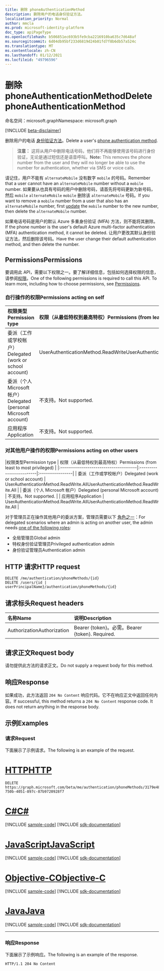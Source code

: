 ```yaml
---
title: 删除 phoneAuthenticationMethod
description: 删除用户的电话身份验证方法。
localization_priority: Normal
author: mmcla
ms.prod: microsoft-identity-platform
doc_type: apiPageType
ms.openlocfilehash: b506851ec693b5fe9cba2216910ba635c7d648af
ms.sourcegitcommit: 6d04db95bf233d6819d24b01fd7f8b6db57a524c
ms.translationtype: MT
ms.contentlocale: zh-CN
ms.lasthandoff: 01/12/2021
ms.locfileid: "49796596"
---
```

# <a name="delete-phoneauthenticationmethod"></a><span data-ttu-id="f219b-103">删除 phoneAuthenticationMethod</span><span class="sxs-lookup"><span data-stu-id="f219b-103">Delete phoneAuthenticationMethod</span></span>

<span data-ttu-id="f219b-104">命名空间：microsoft.graph</span><span class="sxs-lookup"><span data-stu-id="f219b-104">Namespace: microsoft.graph</span></span>

[!INCLUDE [beta-disclaimer](../../includes/beta-disclaimer.md)]

<span data-ttu-id="f219b-105">删除用户的电话 [身份验证方法](../resources/phoneauthenticationmethod.md)。</span><span class="sxs-lookup"><span data-stu-id="f219b-105">Delete a user's [phone authentication method](../resources/phoneauthenticationmethod.md).</span></span> 

><span data-ttu-id="f219b-106">**注意：** 这将从用户中删除电话号码，他们将不再能够使用该号码进行身份验证，无论是通过短信还是语音呼叫。</span><span class="sxs-lookup"><span data-stu-id="f219b-106">**Note:** This removes the phone number from the user and they will no longer be able to use the number for authentication, whether via SMS or voice calls.</span></span>

<span data-ttu-id="f219b-107">请记住，用户不能有 `alternateMobile` 没有数字 `mobile` 的号码。</span><span class="sxs-lookup"><span data-stu-id="f219b-107">Remember that a user cannot have an `alternateMobile` number without a `mobile` number.</span></span> <span data-ttu-id="f219b-108">如果要从也具有号码的用户中删除号码，请首先将号码更新为新号码，然后 `mobile` `alternateMobile` [](phoneauthenticationmethod-update.md) `mobile` 删除该 `alternateMobile` 号码。</span><span class="sxs-lookup"><span data-stu-id="f219b-108">If you want to remove a `mobile` number from a user that also has an `alternateMobile` number, first [update](phoneauthenticationmethod-update.md) the `mobile` number to the new number, then delete the `alternateMobile` number.</span></span>

<span data-ttu-id="f219b-109">如果电话号码是用户的默认 Azure 多重身份验证 (MFA) 方法，则不能将其删除。</span><span class="sxs-lookup"><span data-stu-id="f219b-109">If the phone number is the user's default Azure multi-factor authentication (MFA) authentication method, it cannot be deleted.</span></span> <span data-ttu-id="f219b-110">让用户更改其默认身份验证方法，然后删除该号码。</span><span class="sxs-lookup"><span data-stu-id="f219b-110">Have the user change their default authentication method, and then delete the number.</span></span>

## <a name="permissions"></a><span data-ttu-id="f219b-111">Permissions</span><span class="sxs-lookup"><span data-stu-id="f219b-111">Permissions</span></span>

<span data-ttu-id="f219b-p103">要调用此 API，需要以下权限之一。要了解详细信息，包括如何选择权限的信息，请参阅[权限](/graph/permissions-reference)。</span><span class="sxs-lookup"><span data-stu-id="f219b-p103">One of the following permissions is required to call this API. To learn more, including how to choose permissions, see [Permissions](/graph/permissions-reference).</span></span>

### <a name="permissions-acting-on-self"></a><span data-ttu-id="f219b-114">自行操作的权限</span><span class="sxs-lookup"><span data-stu-id="f219b-114">Permissions acting on self</span></span>

|<span data-ttu-id="f219b-115">权限类型</span><span class="sxs-lookup"><span data-stu-id="f219b-115">Permission type</span></span>      | <span data-ttu-id="f219b-116">权限（从最低特权到最高特权）</span><span class="sxs-lookup"><span data-stu-id="f219b-116">Permissions (from least to most privileged)</span></span>              |
|:---------------------------------------|:-------------------------|
| <span data-ttu-id="f219b-117">委派（工作或学校帐户）</span><span class="sxs-lookup"><span data-stu-id="f219b-117">Delegated (work or school account)</span></span>     | <span data-ttu-id="f219b-118">UserAuthenticationMethod.ReadWrite</span><span class="sxs-lookup"><span data-stu-id="f219b-118">UserAuthenticationMethod.ReadWrite</span></span> |
| <span data-ttu-id="f219b-119">委派（个人 Microsoft 帐户）</span><span class="sxs-lookup"><span data-stu-id="f219b-119">Delegated (personal Microsoft account)</span></span> | <span data-ttu-id="f219b-120">不支持。</span><span class="sxs-lookup"><span data-stu-id="f219b-120">Not supported.</span></span> |
| <span data-ttu-id="f219b-121">应用程序</span><span class="sxs-lookup"><span data-stu-id="f219b-121">Application</span></span>                            | <span data-ttu-id="f219b-122">不支持。</span><span class="sxs-lookup"><span data-stu-id="f219b-122">Not supported.</span></span> |

### <a name="permissions-acting-on-other-users"></a><span data-ttu-id="f219b-123">对其他用户操作的权限</span><span class="sxs-lookup"><span data-stu-id="f219b-123">Permissions acting on other users</span></span>

|<span data-ttu-id="f219b-124">权限类型</span><span class="sxs-lookup"><span data-stu-id="f219b-124">Permission type</span></span>      | <span data-ttu-id="f219b-125">权限（从最低特权到最高特权）</span><span class="sxs-lookup"><span data-stu-id="f219b-125">Permissions (from least to most privileged)</span></span>              |
|:---------------------------------------|:-------------------------|:-----------------|
| <span data-ttu-id="f219b-126">委派（工作或学校帐户）</span><span class="sxs-lookup"><span data-stu-id="f219b-126">Delegated (work or school account)</span></span>     | <span data-ttu-id="f219b-127">UserAuthenticationMethod.ReadWrite.All</span><span class="sxs-lookup"><span data-stu-id="f219b-127">UserAuthenticationMethod.ReadWrite.All</span></span> |
| <span data-ttu-id="f219b-128">委派（个人 Microsoft 帐户）</span><span class="sxs-lookup"><span data-stu-id="f219b-128">Delegated (personal Microsoft account)</span></span> | <span data-ttu-id="f219b-129">不支持。</span><span class="sxs-lookup"><span data-stu-id="f219b-129">Not supported.</span></span> |
| <span data-ttu-id="f219b-130">应用程序</span><span class="sxs-lookup"><span data-stu-id="f219b-130">Application</span></span>                            | <span data-ttu-id="f219b-131">UserAuthenticationMethod.ReadWrite.All</span><span class="sxs-lookup"><span data-stu-id="f219b-131">UserAuthenticationMethod.ReadWrite.All</span></span> |

<span data-ttu-id="f219b-132">对于管理员正在操作其他用户的委派方案，管理员需要以下 [角色之一](/azure/active-directory/users-groups-roles/directory-assign-admin-roles#available-roles)：</span><span class="sxs-lookup"><span data-stu-id="f219b-132">For delegated scenarios where an admin is acting on another user, the admin needs [one of the following roles](/azure/active-directory/users-groups-roles/directory-assign-admin-roles#available-roles):</span></span>
* <span data-ttu-id="f219b-133">全局管理员</span><span class="sxs-lookup"><span data-stu-id="f219b-133">Global admin</span></span>
* <span data-ttu-id="f219b-134">特权身份验证管理员</span><span class="sxs-lookup"><span data-stu-id="f219b-134">Privileged authentication admin</span></span>
* <span data-ttu-id="f219b-135">身份验证管理员</span><span class="sxs-lookup"><span data-stu-id="f219b-135">Authentication admin</span></span>

## <a name="http-request"></a><span data-ttu-id="f219b-136">HTTP 请求</span><span class="sxs-lookup"><span data-stu-id="f219b-136">HTTP request</span></span>

<!-- { "blockType": "ignored" } -->

```http
DELETE /me/authentication/phoneMethods/{id}
DELETE /users/{id | userPrincipalName}/authentication/phoneMethods/{id}
```

## <a name="request-headers"></a><span data-ttu-id="f219b-137">请求标头</span><span class="sxs-lookup"><span data-stu-id="f219b-137">Request headers</span></span>

| <span data-ttu-id="f219b-138">名称</span><span class="sxs-lookup"><span data-stu-id="f219b-138">Name</span></span>          | <span data-ttu-id="f219b-139">说明</span><span class="sxs-lookup"><span data-stu-id="f219b-139">Description</span></span>   |
|:--------------|:--------------|
| <span data-ttu-id="f219b-140">Authorization</span><span class="sxs-lookup"><span data-stu-id="f219b-140">Authorization</span></span> | <span data-ttu-id="f219b-p104">Bearer {token}。必需。</span><span class="sxs-lookup"><span data-stu-id="f219b-p104">Bearer {token}. Required.</span></span> |

## <a name="request-body"></a><span data-ttu-id="f219b-143">请求正文</span><span class="sxs-lookup"><span data-stu-id="f219b-143">Request body</span></span>

<span data-ttu-id="f219b-144">请勿提供此方法的请求正文。</span><span class="sxs-lookup"><span data-stu-id="f219b-144">Do not supply a request body for this method.</span></span>

## <a name="response"></a><span data-ttu-id="f219b-145">响应</span><span class="sxs-lookup"><span data-stu-id="f219b-145">Response</span></span>

<span data-ttu-id="f219b-p105">如果成功，此方法返回 `204 No Content` 响应代码。它不在响应正文中返回任何内容。</span><span class="sxs-lookup"><span data-stu-id="f219b-p105">If successful, this method returns a `204 No Content` response code. It does not return anything in the response body.</span></span>

## <a name="examples"></a><span data-ttu-id="f219b-148">示例</span><span class="sxs-lookup"><span data-stu-id="f219b-148">Examples</span></span>

### <a name="request"></a><span data-ttu-id="f219b-149">请求</span><span class="sxs-lookup"><span data-stu-id="f219b-149">Request</span></span>

<span data-ttu-id="f219b-150">下面展示了示例请求。</span><span class="sxs-lookup"><span data-stu-id="f219b-150">The following is an example of the request.</span></span>

# <a name="http"></a>[<span data-ttu-id="f219b-151">HTTP</span><span class="sxs-lookup"><span data-stu-id="f219b-151">HTTP</span></span>](#tab/http)
<!-- {
  "blockType": "request",
  "name": "delete_phoneauthenticationmethod"
}-->

```http
DELETE https://graph.microsoft.com/beta/me/authentication/phoneMethods/3179e48a-750b-4051-897c-87b9720928f7
```
# <a name="c"></a>[<span data-ttu-id="f219b-152">C#</span><span class="sxs-lookup"><span data-stu-id="f219b-152">C#</span></span>](#tab/csharp)
[!INCLUDE [sample-code](../includes/snippets/csharp/delete-phoneauthenticationmethod-csharp-snippets.md)]
[!INCLUDE [sdk-documentation](../includes/snippets/snippets-sdk-documentation-link.md)]

# <a name="javascript"></a>[<span data-ttu-id="f219b-153">JavaScript</span><span class="sxs-lookup"><span data-stu-id="f219b-153">JavaScript</span></span>](#tab/javascript)
[!INCLUDE [sample-code](../includes/snippets/javascript/delete-phoneauthenticationmethod-javascript-snippets.md)]
[!INCLUDE [sdk-documentation](../includes/snippets/snippets-sdk-documentation-link.md)]

# <a name="objective-c"></a>[<span data-ttu-id="f219b-154">Objective-C</span><span class="sxs-lookup"><span data-stu-id="f219b-154">Objective-C</span></span>](#tab/objc)
[!INCLUDE [sample-code](../includes/snippets/objc/delete-phoneauthenticationmethod-objc-snippets.md)]
[!INCLUDE [sdk-documentation](../includes/snippets/snippets-sdk-documentation-link.md)]

# <a name="java"></a>[<span data-ttu-id="f219b-155">Java</span><span class="sxs-lookup"><span data-stu-id="f219b-155">Java</span></span>](#tab/java)
[!INCLUDE [sample-code](../includes/snippets/java/delete-phoneauthenticationmethod-java-snippets.md)]
[!INCLUDE [sdk-documentation](../includes/snippets/snippets-sdk-documentation-link.md)]

---


### <a name="response"></a><span data-ttu-id="f219b-156">响应</span><span class="sxs-lookup"><span data-stu-id="f219b-156">Response</span></span>

<span data-ttu-id="f219b-157">下面展示了示例响应。</span><span class="sxs-lookup"><span data-stu-id="f219b-157">The following is an example of the response.</span></span>

<!-- {
  "blockType": "response",
  "truncated": true
} -->

```http
HTTP/1.1 204 No Content
```

<!-- uuid: 16cd6b66-4b1a-43a1-adaf-3a886856ed98
2019-02-04 14:57:30 UTC -->
<!-- {
  "type": "#page.annotation",
  "description": "Delete phoneAuthenticationMethod",
  "keywords": "",
  "section": "documentation",
  "tocPath": ""
}-->
